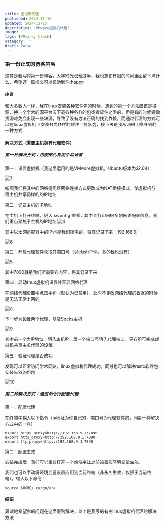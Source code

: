 ```yaml
---

title: 虚拟机代理
published: 2024-11-15
updated: 2024-11-15
description: 'VMware虚拟机代理'
image: ''
tags: [VMware, Clash]
category: ''
draft: false 
---
```


### 第一份正式的博客内容

这算是我写的第一份博客，大学时光已经过半，我也想在有限的时间里面留下点什么，希望这一篇推文可以帮助到你:happy:

#### 序言

和大多数人一样，我在linux安装各种软件包的时候，想到的第一个方法应该是换源，换一个学术的源平台去下载各种各样的包或者软件之类的，但是有的时候镜像资源难免会出现一些缺漏，导致了没有办法正确的找到依赖，而通过代理的方式可以在linux虚拟机下安装各式各样的软件一劳永逸，接下来是我从网络上找寻到的一种方式

#### 解决方式（需要主机拥有代理软件）

##### 第一种解决方式：用图形化界面手动设置

第一：设置虚拟机（我这里运用的是VMware虚拟机，Ubuntu版本为22.04）

![7](../images/7.png)

如图我们将其中的网络适配器网络连接方式更改成为NAT桥接模式，使虚拟机与宿主机共享同样的的IP地址

第二：记录主机的IP地址

在主机上打开终端，键入  ipconfig 查看，其中会打印出很多的网络配置信息，我们重点聚焦于主机的IP地址
![4](../images/4.png)

其中以太网适配器中的IPv4是我们所需的，将其记录下来：192.168.9.1

![6](../images/6.png)

第三：开启代理软件获取其端口号（以clash举例，多的我也没有）

![5](../images/5.png)

其中7890就是我们所需要的内容，将其记录下来

第四：启动linux虚拟机设置并开启网络代理

在网络代理设置中点击手动（默认为已禁用），此时不更改网络代理的数据的时候是无法正常上网的

![8](../images/8.png)

下一步为设置两个代理，以及Socks主机

![9](../images/9.png)

其中前一个为IP地址：填入主机IP，后一个端口号填入代理端口，保存即可完成虚拟机共享主机代理的设置

第五：验证代理是否成功

发现可以正常访问学术网站，linux虚拟机代理成功，同时也可以解决rustc软件包安装失效的问题

![10](../images/10.png)

##### 第二种解决方式：通过命令行配置代理

第一：配置代理

在终端中输入以下指令（ip地址为你自己的，端口号为代理软件的，同第一种解决方式中的一样）

```
export https_proxy=http://192.168.9.1:7890
export http_proxy=http://192.168.9.1:7890
export ftp_proxy=http://192.168.9.1:7890
```

第二：配置生效

安装完成后，我们可以重新打开一个终端来让之前设置的环境变量生效。

我们也可以手动将环境变量设置应用到当前终端（非永久生效，仅限于当前终端），输入以下命令：

```
source $HOME/.cargo/env
```

#### 结语

真诚地希望你的问题在这里得到解决，以上是我写的有关linux虚拟机代理的解决方法
